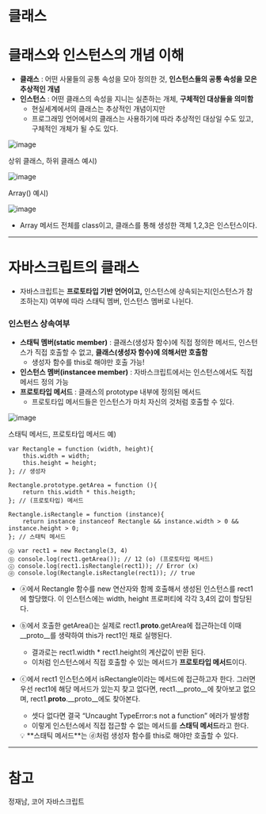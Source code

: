 # 클래스

# **클래스와 인스턴스의 개념 이해**

- **클래스** : 어떤 사물들의 공통 속성을 모아 정의한 것, **인스턴스들의 공통 속성을 모은 추상적인 개념**
- **인스턴스** : 어떤 클래스의 속성을 지니는 실존하는 개체, **구체적인 대상들을 의미함**
    - 현실세계에서의 클래스는 추상적인 개념이지만
    - 프로그래밍 언어에서의 클래스는 사용하기에 따라 추상적인 대상일 수도 있고, 구체적인 개체가 될 수도 있다.

![image](https://github.com/YuHyeonWook/TIL/assets/110236953/71710cdf-9581-49f6-9518-405de4e985b0)


상위 클래스, 하위 클래스 예시)

![image](https://github.com/YuHyeonWook/TIL/assets/110236953/8293fb7f-f782-48dc-aa15-21432fa61ed7)


Array() 예시)

![image](https://github.com/YuHyeonWook/TIL/assets/110236953/b21abc66-839f-4d41-9b91-ba100bee047b)


- Array 메서드 전체를 class이고, 클래스를 통해 생성한 객체 1,2,3은 인스턴스이다.

---

# **자바스크립트의 클래스**

- 자바스크립트는 **프로토타입 기반 언어이고,** 인스턴스에 상속되는지(인스턴스가 참조하는지) 여부에 따라 스태틱 멤버, 인스턴스 멤버로 나뉜다.

### 인스턴스 상속여부

- **스태틱 멤버(static member)** : 클래스(생성자 함수)에 직접 정의한 메서드, 인스턴스가 직접 호출할 수 없고, **클래스(생성자 함수)에 의해서만 호출함**
    - 생성자 함수를 this로 해야만 호출 가능!
- **인스턴스 멤버(instancee member)** : 자바스크립트에서는 인스턴스에서도 직접 메서드 정의 가능
- **프로토타입 메서드** : 클래스의 prototype 내부에 정의된 메서드
    - 프로토타입 메서드들은 인스턴스가 마치 자신의 것처럼 호출할 수 있다.

![image](https://github.com/YuHyeonWook/TIL/assets/110236953/1661b971-daf7-4abf-bf98-11cae48d1667)


스태틱 메서드, 프로토타입 메서드 예)

```
var Rectangle = function (width, height){ 
	this.width = width;
	this.height = height;
}; // 생성자

Rectangle.prototype.getArea = function (){ 
	return this.width * this.heigth;
}; // (프로토타입) 메서드

Rectangle.isRectangle = function (instance){ 
	return instance instanceof Rectangle && instance.width > 0 && instance.height > 0;
}; // 스태틱 메서드

ⓐ var rect1 = new Rectangle(3, 4)
ⓑ console.log(rect1.getArea()); // 12 (o) (프로토타입 메서드)
ⓒ console.log(rect1.isRectangle(rect1)); // Error (x)
ⓓ console.log(Rectangle.isRectangle(rect1)); // true
```

- ⓐ에서 Rectangle 함수를 new 연산자와 함께 호출해서 생성된 인스턴스를 rect1에 할당했다. 이 인스턴스에는 width, height 프로퍼티에 각각 3,4의 값이 할당된다.
- ⓑ에서 호출한 getArea()는 실제로 rect1.__proto__.getArea에 접근하는데 이때 __proto__를 생략하여 this가 rect1인 채로 실행된다.
    - 결과로는 rect1.width * rect1.height의 계산값이 반환 된다.
    - 이처럼 인스턴스에서 직접 호출할 수 있는 메서드가 **프로토타입 메서드**이다.
- ⓒ에서 rect1 인스턴스에서 isRectangle이라는 메서드에 접근하고자 한다. 그러면 우선 rect1에 해당 메서드가 있는지 찾고 없다면, rect1.__proto__에 찾아보고 없으며, rect1.__proto__.__proto__에도 찾아본다.
    - 셋다 없다면 결국 “Uncaught TypeError:s not a function” 에러가 발생함
    - 이렇게 인스턴스에서 직접 접근할 수 없는 메서드를 **스태딕 메서드**라고 한다.
    
    <aside>
    💡 **스태틱 메서드**는 ⓓ처럼 생성자 함수를 this로 해야만 호출할 수 있다.
    
    </aside>
    

---

# 참고

정재남, 코어 자바스크립트
